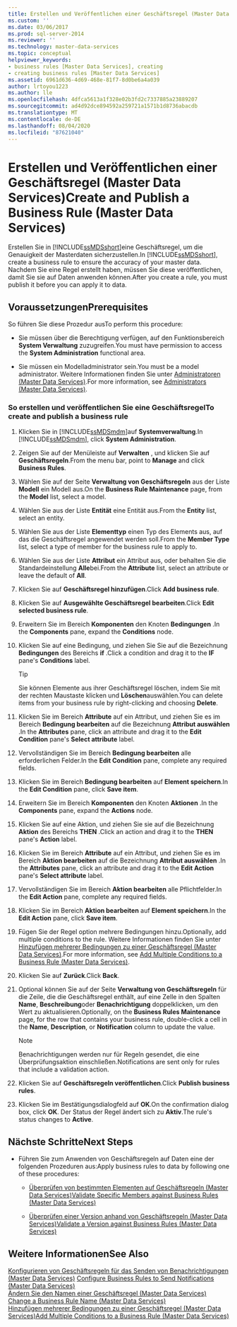 ```yaml
---
title: Erstellen und Veröffentlichen einer Geschäftsregel (Master Data Services) | Microsoft-Dokumentation
ms.custom: ''
ms.date: 03/06/2017
ms.prod: sql-server-2014
ms.reviewer: ''
ms.technology: master-data-services
ms.topic: conceptual
helpviewer_keywords:
- business rules [Master Data Services], creating
- creating business rules [Master Data Services]
ms.assetid: 6961d636-4d69-468e-81f7-8d0be6a4a039
author: lrtoyou1223
ms.author: lle
ms.openlocfilehash: 4dfca5613a1f328e02b3fd2c7337885a23889207
ms.sourcegitcommit: ad4d92dce894592a259721a1571b1d8736abacdb
ms.translationtype: MT
ms.contentlocale: de-DE
ms.lasthandoff: 08/04/2020
ms.locfileid: "87621040"
---
```

# <a name="create-and-publish-a-business-rule-master-data-services"></a><span data-ttu-id="ed313-102">Erstellen und Veröffentlichen einer Geschäftsregel (Master Data Services)</span><span class="sxs-lookup"><span data-stu-id="ed313-102">Create and Publish a Business Rule (Master Data Services)</span></span>
  <span data-ttu-id="ed313-103">Erstellen Sie in [!INCLUDE[ssMDSshort](../includes/ssmdsshort-md.md)]eine Geschäftsregel, um die Genauigkeit der Masterdaten sicherzustellen.</span><span class="sxs-lookup"><span data-stu-id="ed313-103">In [!INCLUDE[ssMDSshort](../includes/ssmdsshort-md.md)], create a business rule to ensure the accuracy of your master data.</span></span> <span data-ttu-id="ed313-104">Nachdem Sie eine Regel erstellt haben, müssen Sie diese veröffentlichen, damit Sie sie auf Daten anwenden können.</span><span class="sxs-lookup"><span data-stu-id="ed313-104">After you create a rule, you must publish it before you can apply it to data.</span></span>  
  
## <a name="prerequisites"></a><span data-ttu-id="ed313-105">Voraussetzungen</span><span class="sxs-lookup"><span data-stu-id="ed313-105">Prerequisites</span></span>  
 <span data-ttu-id="ed313-106">So führen Sie diese Prozedur aus</span><span class="sxs-lookup"><span data-stu-id="ed313-106">To perform this procedure:</span></span>  
  
-   <span data-ttu-id="ed313-107">Sie müssen über die Berechtigung verfügen, auf den Funktionsbereich **System Verwaltung** zuzugreifen.</span><span class="sxs-lookup"><span data-stu-id="ed313-107">You must have permission to access the **System Administration** functional area.</span></span>  
  
-   <span data-ttu-id="ed313-108">Sie müssen ein Modelladministrator sein.</span><span class="sxs-lookup"><span data-stu-id="ed313-108">You must be a model administrator.</span></span> <span data-ttu-id="ed313-109">Weitere Informationen finden Sie unter [Administratoren &#40;Master Data Services&#41;](administrators-master-data-services.md).</span><span class="sxs-lookup"><span data-stu-id="ed313-109">For more information, see [Administrators &#40;Master Data Services&#41;](administrators-master-data-services.md).</span></span>  
  
### <a name="to-create-and-publish-a-business-rule"></a><span data-ttu-id="ed313-110">So erstellen und veröffentlichen Sie eine Geschäftsregel</span><span class="sxs-lookup"><span data-stu-id="ed313-110">To create and publish a business rule</span></span>  
  
1.  <span data-ttu-id="ed313-111">Klicken Sie in [!INCLUDE[ssMDSmdm](../includes/ssmdsmdm-md.md)]auf **Systemverwaltung**.</span><span class="sxs-lookup"><span data-stu-id="ed313-111">In [!INCLUDE[ssMDSmdm](../includes/ssmdsmdm-md.md)], click **System Administration**.</span></span>  
  
2.  <span data-ttu-id="ed313-112">Zeigen Sie auf der Menüleiste auf **Verwalten** , und klicken Sie auf **Geschäftsregeln**.</span><span class="sxs-lookup"><span data-stu-id="ed313-112">From the menu bar, point to **Manage** and click **Business Rules**.</span></span>  
  
3.  <span data-ttu-id="ed313-113">Wählen Sie auf der Seite **Verwaltung von Geschäftsregeln** aus der Liste **Modell** ein Modell aus.</span><span class="sxs-lookup"><span data-stu-id="ed313-113">On the **Business Rule Maintenance** page, from the **Model** list, select a model.</span></span>  
  
4.  <span data-ttu-id="ed313-114">Wählen Sie aus der Liste **Entität** eine Entität aus.</span><span class="sxs-lookup"><span data-stu-id="ed313-114">From the **Entity** list, select an entity.</span></span>  
  
5.  <span data-ttu-id="ed313-115">Wählen Sie aus der Liste **Elementtyp** einen Typ des Elements aus, auf das die Geschäftsregel angewendet werden soll.</span><span class="sxs-lookup"><span data-stu-id="ed313-115">From the **Member Type** list, select a type of member for the business rule to apply to.</span></span>  
  
6.  <span data-ttu-id="ed313-116">Wählen Sie aus der Liste **Attribut** ein Attribut aus, oder behalten Sie die Standardeinstellung **Alle**bei.</span><span class="sxs-lookup"><span data-stu-id="ed313-116">From the **Attribute** list, select an attribute or leave the default of **All**.</span></span>  
  
7.  <span data-ttu-id="ed313-117">Klicken Sie auf **Geschäftsregel hinzufügen**.</span><span class="sxs-lookup"><span data-stu-id="ed313-117">Click **Add business rule**.</span></span>  
  
8.  <span data-ttu-id="ed313-118">Klicken Sie auf **Ausgewählte Geschäftsregel bearbeiten**.</span><span class="sxs-lookup"><span data-stu-id="ed313-118">Click **Edit selected business rule**.</span></span>  
  
9. <span data-ttu-id="ed313-119">Erweitern Sie im Bereich **Komponenten** den Knoten **Bedingungen** .</span><span class="sxs-lookup"><span data-stu-id="ed313-119">In the **Components** pane, expand the **Conditions** node.</span></span>  
  
10. <span data-ttu-id="ed313-120">Klicken Sie auf eine Bedingung, und ziehen Sie Sie auf die Bezeichnung **Bedingungen** des Bereichs **if** .</span><span class="sxs-lookup"><span data-stu-id="ed313-120">Click a condition and drag it to the **IF** pane's **Conditions** label.</span></span>  
  
    > [!TIP]  
    >  <span data-ttu-id="ed313-121">Sie können Elemente aus ihrer Geschäftsregel löschen, indem Sie mit der rechten Maustaste klicken und **Löschen**auswählen.</span><span class="sxs-lookup"><span data-stu-id="ed313-121">You can delete items from your business rule by right-clicking and choosing **Delete**.</span></span>  
  
11. <span data-ttu-id="ed313-122">Klicken Sie im Bereich **Attribute** auf ein Attribut, und ziehen Sie es im Bereich **Bedingung bearbeiten** auf die Bezeichnung **Attribut auswählen** .</span><span class="sxs-lookup"><span data-stu-id="ed313-122">In the **Attributes** pane, click an attribute and drag it to the **Edit Condition** pane's **Select attribute** label.</span></span>  
  
12. <span data-ttu-id="ed313-123">Vervollständigen Sie im Bereich **Bedingung bearbeiten** alle erforderlichen Felder.</span><span class="sxs-lookup"><span data-stu-id="ed313-123">In the **Edit Condition** pane, complete any required fields.</span></span>  
  
13. <span data-ttu-id="ed313-124">Klicken Sie im Bereich **Bedingung bearbeiten** auf **Element speichern**.</span><span class="sxs-lookup"><span data-stu-id="ed313-124">In the **Edit Condition** pane, click **Save item**.</span></span>  
  
14. <span data-ttu-id="ed313-125">Erweitern Sie im Bereich **Komponenten** den Knoten **Aktionen** .</span><span class="sxs-lookup"><span data-stu-id="ed313-125">In the **Components** pane, expand the **Actions** node.</span></span>  
  
15. <span data-ttu-id="ed313-126">Klicken Sie auf eine Aktion, und ziehen Sie sie auf die Bezeichnung **Aktion** des Bereichs **THEN** .</span><span class="sxs-lookup"><span data-stu-id="ed313-126">Click an action and drag it to the **THEN** pane's **Action** label.</span></span>  
  
16. <span data-ttu-id="ed313-127">Klicken Sie im Bereich **Attribute** auf ein Attribut, und ziehen Sie es im Bereich **Aktion bearbeiten** auf die Bezeichnung **Attribut auswählen** .</span><span class="sxs-lookup"><span data-stu-id="ed313-127">In the **Attributes** pane, click an attribute and drag it to the **Edit Action** pane's **Select attribute** label.</span></span>  
  
17. <span data-ttu-id="ed313-128">Vervollständigen Sie im Bereich **Aktion bearbeiten** alle Pflichtfelder.</span><span class="sxs-lookup"><span data-stu-id="ed313-128">In the **Edit Action** pane, complete any required fields.</span></span>  
  
18. <span data-ttu-id="ed313-129">Klicken Sie im Bereich **Aktion bearbeiten** auf **Element speichern**.</span><span class="sxs-lookup"><span data-stu-id="ed313-129">In the **Edit Action** pane, click **Save item**.</span></span>  
  
19. <span data-ttu-id="ed313-130">Fügen Sie der Regel option mehrere Bedingungen hinzu.</span><span class="sxs-lookup"><span data-stu-id="ed313-130">Optionally, add multiple conditions to the rule.</span></span> <span data-ttu-id="ed313-131">Weitere Informationen finden Sie unter [Hinzufügen mehrerer Bedingungen zu einer Geschäftsregel &#40;Master Data Services&#41;](../../2014/master-data-services/add-multiple-conditions-to-a-business-rule-master-data-services.md).</span><span class="sxs-lookup"><span data-stu-id="ed313-131">For more information, see [Add Multiple Conditions to a Business Rule &#40;Master Data Services&#41;](../../2014/master-data-services/add-multiple-conditions-to-a-business-rule-master-data-services.md).</span></span>  
  
20. <span data-ttu-id="ed313-132">Klicken Sie auf **Zurück**.</span><span class="sxs-lookup"><span data-stu-id="ed313-132">Click **Back**.</span></span>  
  
21. <span data-ttu-id="ed313-133">Optional können Sie auf der Seite **Verwaltung von Geschäftsregeln** für die Zeile, die die Geschäftsregel enthält, auf eine Zelle in den Spalten **Name**, **Beschreibung**oder **Benachrichtigung** doppelklicken, um den Wert zu aktualisieren.</span><span class="sxs-lookup"><span data-stu-id="ed313-133">Optionally, on the **Business Rules Maintenance** page, for the row that contains your business rule, double-click a cell in the **Name**, **Description**, or **Notification** column to update the value.</span></span>  
  
    > [!NOTE]  
    >  <span data-ttu-id="ed313-134">Benachrichtigungen werden nur für Regeln gesendet, die eine Überprüfungsaktion einschließen.</span><span class="sxs-lookup"><span data-stu-id="ed313-134">Notifications are sent only for rules that include a validation action.</span></span>  
  
22. <span data-ttu-id="ed313-135">Klicken Sie auf **Geschäftsregeln veröffentlichen**.</span><span class="sxs-lookup"><span data-stu-id="ed313-135">Click **Publish business rules**.</span></span>  
  
23. <span data-ttu-id="ed313-136">Klicken Sie im Bestätigungsdialogfeld auf **OK**.</span><span class="sxs-lookup"><span data-stu-id="ed313-136">On the confirmation dialog box, click **OK**.</span></span> <span data-ttu-id="ed313-137">Der Status der Regel ändert sich zu **Aktiv**.</span><span class="sxs-lookup"><span data-stu-id="ed313-137">The rule's status changes to **Active**.</span></span>  
  
## <a name="next-steps"></a><span data-ttu-id="ed313-138">Nächste Schritte</span><span class="sxs-lookup"><span data-stu-id="ed313-138">Next Steps</span></span>  
  
-   <span data-ttu-id="ed313-139">Führen Sie zum Anwenden von Geschäftsregeln auf Daten eine der folgenden Prozeduren aus:</span><span class="sxs-lookup"><span data-stu-id="ed313-139">Apply business rules to data by following one of these procedures:</span></span>  
  
    -   [<span data-ttu-id="ed313-140">Überprüfen von bestimmten Elementen auf Geschäftsregeln &#40;Master Data Services&#41;</span><span class="sxs-lookup"><span data-stu-id="ed313-140">Validate Specific Members against Business Rules &#40;Master Data Services&#41;</span></span>](../../2014/master-data-services/validate-specific-members-against-business-rules-master-data-services.md)  
  
    -   [<span data-ttu-id="ed313-141">Überprüfen einer Version anhand von Geschäftsregeln &#40;Master Data Services&#41;</span><span class="sxs-lookup"><span data-stu-id="ed313-141">Validate a Version against Business Rules &#40;Master Data Services&#41;</span></span>](../../2014/master-data-services/validate-a-version-against-business-rules-master-data-services.md)  
  
## <a name="see-also"></a><span data-ttu-id="ed313-142">Weitere Informationen</span><span class="sxs-lookup"><span data-stu-id="ed313-142">See Also</span></span>  
 <span data-ttu-id="ed313-143">[Konfigurieren von Geschäftsregeln für das Senden von Benachrichtigungen &#40;Master Data Services&#41;](../../2014/master-data-services/configure-business-rules-to-send-notifications-master-data-services.md) </span><span class="sxs-lookup"><span data-stu-id="ed313-143">[Configure Business Rules to Send Notifications &#40;Master Data Services&#41;](../../2014/master-data-services/configure-business-rules-to-send-notifications-master-data-services.md) </span></span>  
 <span data-ttu-id="ed313-144">[Ändern Sie den Namen einer Geschäftsregel &#40;Master Data Services&#41;](../../2014/master-data-services/change-a-business-rule-name-master-data-services.md) </span><span class="sxs-lookup"><span data-stu-id="ed313-144">[Change a Business Rule Name &#40;Master Data Services&#41;](../../2014/master-data-services/change-a-business-rule-name-master-data-services.md) </span></span>  
 [<span data-ttu-id="ed313-145">Hinzufügen mehrerer Bedingungen zu einer Geschäftsregel &#40;Master Data Services&#41;</span><span class="sxs-lookup"><span data-stu-id="ed313-145">Add Multiple Conditions to a Business Rule &#40;Master Data Services&#41;</span></span>](../../2014/master-data-services/add-multiple-conditions-to-a-business-rule-master-data-services.md)  
  
  
